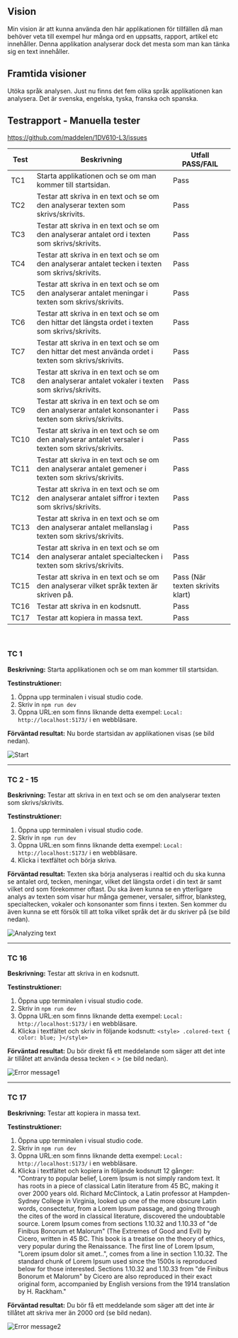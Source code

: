 ## Vision
Min vision är att kunna använda den här applikationen för tillfällen då man behöver veta till exempel hur många ord en uppsatts, rapport, artikel etc innehåller. Denna applikation analyserar dock det mesta som man kan tänka sig en text innehåller. 

## Framtida visioner
Utöka språk analysen. Just nu finns det fem olika språk applikationen kan analysera. Det är svenska, engelska, tyska, franska och spanska.
## Testrapport - Manuella tester

https://github.com/maddelen/1DV610-L3/issues

| Test | Beskrivning               | Utfall PASS/FAIL |
|------|---------------------------|------------------|
| TC1 | Starta applikationen och se om man kommer till startsidan. |  Pass  |
| TC2 | Testar att skriva in en text och se om den analyserar texten som skrivs/skrivits.|  Pass  |
| TC3 | Testar att skriva in en text och se om den analyserar antalet ord i texten som skrivs/skrivits.|  Pass  |
| TC4 | Testar att skriva in en text och se om den analyserar antalet tecken i texten som skrivs/skrivits.|  Pass  |
| TC5 | Testar att skriva in en text och se om den analyserar antalet meningar i  texten som skrivs/skrivits.|  Pass  |
| TC6 | Testar att skriva in en text och se om den hittar det längsta ordet i texten som skrivs/skrivits.|  Pass  |
| TC7 | Testar att skriva in en text och se om den hittar det mest använda ordet i texten som skrivs/skrivits.|  Pass  |
| TC8 | Testar att skriva in en text och se om den analyserar antalet vokaler i texten som skrivs/skrivits.|  Pass  |
| TC9 | Testar att skriva in en text och se om den analyserar  antalet konsonanter i texten som skrivs/skrivits.|  Pass  |
| TC10 | Testar att skriva in en text och se om den analyserar antalet versaler i texten som skrivs/skrivits.|  Pass  |
| TC11 | Testar att skriva in en text och se om den analyserar antalet gemener i  texten som skrivs/skrivits.|  Pass  |
| TC12 | Testar att skriva in en text och se om den analyserar antalet siffror i  texten som skrivs/skrivits.|  Pass  |
| TC13 | Testar att skriva in en text och se om den analyserar antalet mellanslag i  texten som skrivs/skrivits.|  Pass  |
| TC14 | Testar att skriva in en text och se om den analyserar antalet specialtecken i  texten som skrivs/skrivits.|  Pass  |
| TC15 | Testar att skriva in en text och se om den analyserar vilket språk texten är skriven på.|  Pass (När texten skrivits klart) |
| TC16 | Testar att skriva in en kodsnutt.|  Pass  |
| TC17 | Testar att kopiera in massa text. |  Pass  |

<br>

### TC 1
<b>Beskrivning:</b> Starta applikationen och se om man kommer till startsidan.

<b>Testinstruktioner:</b>
1. Öppna upp terminalen i visual studio code.
2. Skriv in `npm run dev`
3. Öppna URL:en som finns liknande detta exempel: `Local:   http://localhost:5173/` i en webbläsare.

<b>Förväntad resultat:</b>
Nu borde startsidan av applikationen visas (se bild nedan).

![Start](/src/images/start.png)

<hr>

### TC 2 - 15
<b>Beskrivning:</b> Testar att skriva in en text och se om den analyserar texten som skrivs/skrivits.

<b>Testinstruktioner:</b>
1. Öppna upp terminalen i visual studio code.
2. Skriv in `npm run dev`
3. Öppna URL:en som finns liknande detta exempel: `Local:   http://localhost:5173/` i en webbläsare.
4. Klicka i textfältet och börja skriva.


<b>Förväntad resultat:</b>
Texten ska börja analyseras i realtid och du ska kunna se antalet ord, tecken, meningar, vilket det längsta ordet i din text är samt vilket ord som förekommer oftast. Du ska även kunna se en ytterligare analys av texten som visar hur många gemener, versaler, siffror, blanksteg, specialtecken, vokaler och konsonanter som finns i texten. Sen kommer du även kunna se ett försök till att tolka vilket språk det är du skriver på (se bild nedan).

![Analyzing text](/src/images/analyzing-text.png)
<hr>

### TC 16
<b>Beskrivning:</b> Testar att skriva in en kodsnutt.

<b>Testinstruktioner:</b>
1. Öppna upp terminalen i visual studio code.
2. Skriv in `npm run dev`
3. Öppna URL:en som finns liknande detta exempel: `Local:   http://localhost:5173/` i en webbläsare.
4. Klicka i textfältet och skriv in följande kodsnutt: ```<style> .colored-text {
            color: blue;
        }</style>```


<b>Förväntad resultat:</b>
Du bör direkt få ett meddelande som säger att det inte är tillåtet att använda dessa tecken < > (se bild nedan).

![Error message1](/src/images/error-message1.png)
<hr>

### TC 17
<b>Beskrivning:</b> Testar att kopiera in massa text.

<b>Testinstruktioner:</b>
1. Öppna upp terminalen i visual studio code.
2. Skriv in `npm run dev`
3. Öppna URL:en som finns liknande detta exempel: `Local:   http://localhost:5173/` i en webbläsare.
4. Klicka i textfältet och kopiera in följande kodsnutt 12 gånger: <br>
"Contrary to popular belief, Lorem Ipsum is not simply random text. It has roots in a piece of classical Latin literature from 45 BC, making it over 2000 years old. Richard McClintock, a Latin professor at Hampden-Sydney College in Virginia, looked up one of the more obscure Latin words, consectetur, from a Lorem Ipsum passage, and going through the cites of the word in classical literature, discovered the undoubtable source. Lorem Ipsum comes from sections 1.10.32 and 1.10.33 of "de Finibus Bonorum et Malorum" (The Extremes of Good and Evil) by Cicero, written in 45 BC. This book is a treatise on the theory of ethics, very popular during the Renaissance. The first line of Lorem Ipsum, "Lorem ipsum dolor sit amet..", comes from a line in section 1.10.32.
The standard chunk of Lorem Ipsum used since the 1500s is reproduced below for those interested. Sections 1.10.32 and 1.10.33 from "de Finibus Bonorum et Malorum" by Cicero are also reproduced in their exact original form, accompanied by English versions from the 1914 translation by H. Rackham."


<b>Förväntad resultat:</b>
Du bör få ett meddelande som säger att det inte är tillåtet att skriva mer än 2000 ord (se bild nedan).

![Error message2](/src/images/error-message2.png)
